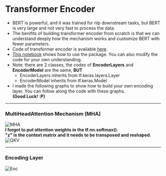 # Transformer Encoder
- BERT is powerful, and it was trained for nlp downstream tasks, but BERT is very large and not very fast to process the data.
- The benifits of building transformer encoder from scratch is that we can understand deeply how the mechanism works and customize BERT with fewer parameters.
- Code of transformer encoder is available [here](https://github.com/shuxg2017/transformer_encoder_demo/blob/master/encoders/transformer_encoder.py).
- [This notebook](https://github.com/shuxg2017/transformer_encoder_demo/blob/master/transformer_encoder_demo.ipynb) shows how to use the package. You can also modify the code for your own understanding.
- Note: there are 2 classes, the codes of **EncoderLayers** and **EncoderModel** are the same, **BUT**
   - EncoderLayers inherits from tf.keras.layers.Layer
   - EncoderModel inherits from tf.keras.Model
- I made the following graphs to show how to build your own encoding layer. You can follow along the code with these graphs.<br>
**(Good Luck! :P)**
<hr>

### MultiHeadAttention Mechanism (MHA)

![MHA](https://github.com/shuxg2017/transformer_encoder_package/blob/master/multi_head_attention_example/mha.PNG)<br>
**I forgot to put attention weights in the tf.nn.softmax().**<br>
**"z" is the context matrix and it needs to be transposed and reshaped.**
![QKV](https://github.com/shuxg2017/transformer_encoder_package/blob/master/multi_head_attention_example/mha_qkv_op.PNG)

<hr>

### Encoding Layer

![Enc](https://github.com/shuxg2017/transformer_encoder_package/blob/master/multi_head_attention_example/encoder_layer.PNG)

